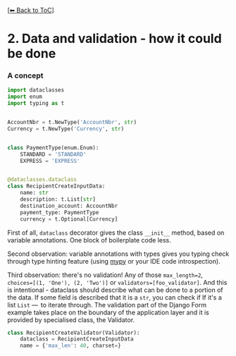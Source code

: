 [[⬅ Back to ToC](../README.md)]

# 2. Data and validation - how it could be done

### A concept

```python
import dataclasses
import enum
import typing as t


AccountNbr = t.NewType('AccountNbr', str)
Currency = t.NewType('Currency', str)


class PaymentType(enum.Enum):
    STANDARD = 'STANDARD'
    EXPRESS = 'EXPRESS'


@dataclasses.dataclass
class RecipientCreateInputData:
    name: str
    description: t.List[str]
    destination_account: AccountNbr
    payment_type: PaymentType
    currency = t.Optional[Currency]
```

First of all, `dataclass` decorator gives the class `__init__` method, based on
variable annotations. One block of boilerplate code less.

Second observation: variable annotations with types gives you typing check
through type hinting feature (using [mypy](http://mypy-lang.org/) or your IDE
code introspection).

Third observation: there's no validation! Any of those `max_length=2`,
`choices=[(1, 'One'), (2, 'Two')]` or `validators=[foo_validator]`. And this is
intentional - dataclass should describe what can be done to a portion
of the data. If some field is described that it is a `str`, you can check if
If it's a list `List` —  to iterate through. The validation part
of the Django Form example takes place on the boundary of the application layer
and it is provided by specialised class, the Validator.

```python
class RecipientCreateValidator(Validator):
    dataclass = RecipientCreateInputData
    name = {'max_len': 40, charset=}
```
